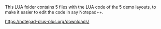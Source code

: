 This LUA folder contains 5 files with the LUA code of the 5 demo layouts, to make it easier to edit the code in say Notepad++.

https://notepad-plus-plus.org/downloads/
